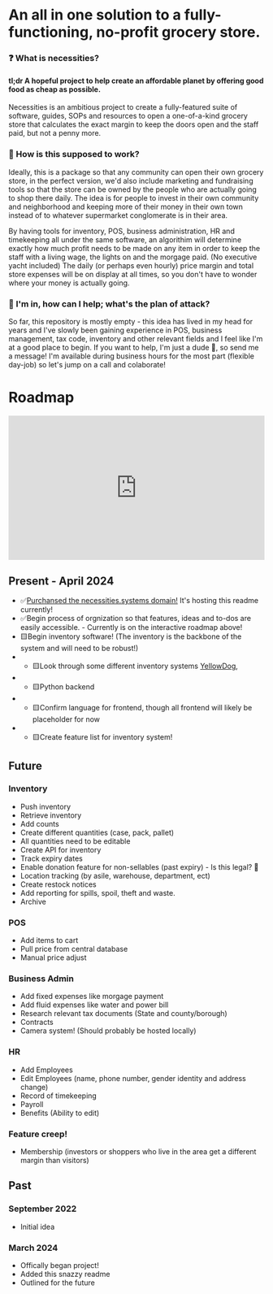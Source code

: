 # An all in one solution to a fully-functioning, no-profit grocery store.

### ❓ What is necessities?
#### tl;dr A hopeful project to help create an affordable planet by offering good food as cheap as possible.

Necessities is an ambitious project to create a fully-featured suite of software, guides, SOPs and resources to open a one-of-a-kind grocery store that calculates the exact margin to keep the doors open and the staff paid, but not a penny more.

### 🤔 How is this supposed to work?
Ideally, this is a package so that any community can open their own grocery store, in the perfect version, we'd also include marketing and fundraising tools so that the store can be owned by the people who are actually going to shop there daily.
The idea is for people to invest in their own community and neighborhood and keeping more of their money in their own town instead of to whatever supermarket conglomerate is in their area.

By having tools for inventory, POS, business administration, HR and timekeeping all under the same software, an algorithim will determine exactly how much profit needs to be made on any item in order to keep the staff with a living wage, the lights on and the morgage paid. (No executive yacht included)
The daily (or perhaps even hourly) price margin and total store expenses will be on display at all times, so you don't have to wonder where your money is actually going.

### 🏃 I'm in, how can I help; what's the plan of attack?
So far, this repository is mostly empty - this idea has lived in my head for years and I've slowly been gaining experience in POS, business management, tax code, inventory and other relevant fields and I feel like I'm at a good place to begin. If you want to help, I'm just a dude 🤷, so send me a message! I'm available during business hours for the most part (flexible day-job) so let's jump on a call and colaborate!

# Roadmap
<div style="width: 100%;"><div style="position: relative; padding-bottom: 56.25%; padding-top: 0; height: 0;"><iframe title="necessities roadmap" frameborder="0" width="1200" height="675" style="position: absolute; top: 0; left: 0; width: 100%; height: 100%;" src="https://view.genial.ly/660f071ca4238d001422cd39" type="text/html" allowscriptaccess="always" allowfullscreen="true" scrolling="yes" allownetworking="all"></iframe> </div> </div>


## Present - April 2024
- ✅[Purchansed the necessities.systems domain!](https://necessities.systems/) It's hosting this readme currently!
- ✅Begin process of orgnization so that features, ideas and to-dos are easily accessible. - Currently is on the interactive roadmap above!
- 🟨Begin inventory software! (The inventory is the backbone of the system and will need to be robust!)
- - 🟨Look through some different inventory systems [YellowDog](https://portal.yellowdogsoftware.com/portal/en/home), 
- - 🟨Python backend
- - 🟨Confirm language for frontend, though all frontend will likely be placeholder for now
- - 🟨Create feature list for inventory system!

## Future
### Inventory
- Push inventory
- Retrieve inventory
- Add counts
- Create different quantities (case, pack, pallet)
- All quantities need to be editable
- Create API for inventory
- Track expiry dates
- Enable donation feature for non-sellables (past expiry) - Is this legal? 🤔
- Location tracking (by asile, warehouse, department, ect)
- Create restock notices
- Add reporting for spills, spoil, theft and waste.
- Archive


### POS
- Add items to cart
- Pull price from central database
- Manual price adjust

### Business Admin
- Add fixed expenses like morgage payment
- Add fluid expenses like water and power bill
- Research relevant tax documents (State and county/borough)
- Contracts
- Camera system! (Should probably be hosted locally)

### HR
- Add Employees
- Edit Employees (name, phone number, gender identity and address change)
- Record of timekeeping
- Payroll
- Benefits (Ability to edit)

### Feature creep!
- Membership (investors or shoppers who live in the area get a different margin than visitors)


## Past
### September 2022
- Initial idea

### March 2024
- Offically began project!
- Added this snazzy readme
- Outlined for the future